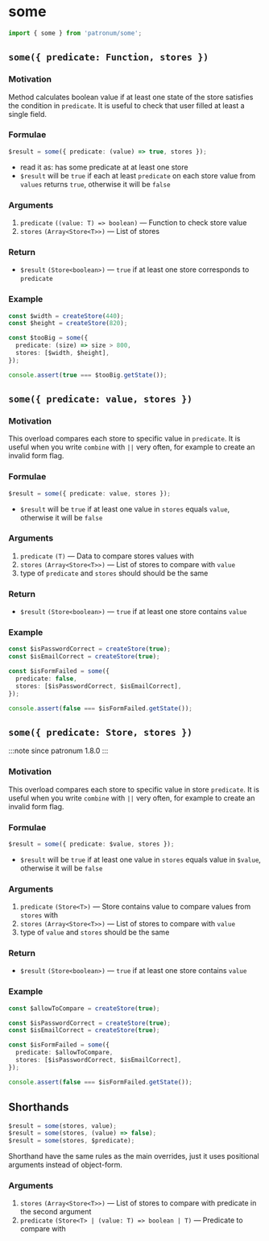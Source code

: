 # some

```ts
import { some } from 'patronum/some';
```

## `some({ predicate: Function, stores })`

### Motivation

Method calculates boolean value if at least one state of the store satisfies the condition in `predicate`.
It is useful to check that user filled at least a single field.

### Formulae

```ts
$result = some({ predicate: (value) => true, stores });
```

- read it as: has some predicate at at least one store
- `$result` will be `true` if each at least `predicate` on each store value from `values` returns `true`, otherwise it will be `false`

### Arguments

1. `predicate` `((value: T) => boolean)` — Function to check store value
1. `stores` `(Array<Store<T>>)` — List of stores

### Return

- `$result` `(Store<boolean>)` — `true` if at least one store corresponds to `predicate`

### Example

```ts
const $width = createStore(440);
const $height = createStore(820);

const $tooBig = some({
  predicate: (size) => size > 800,
  stores: [$width, $height],
});

console.assert(true === $tooBig.getState());
```

## `some({ predicate: value, stores })`

### Motivation

This overload compares each store to specific value in `predicate`.
It is useful when you write `combine` with `||` very often, for example to create an invalid form flag.

### Formulae

```ts
$result = some({ predicate: value, stores });
```

- `$result` will be `true` if at least one value in `stores` equals `value`, otherwise it will be `false`

### Arguments

1. `predicate` `(T)` — Data to compare stores values with
1. `stores` `(Array<Store<T>>)` — List of stores to compare with `value`
1. type of `predicate` and `stores` should should be the same

### Return

- `$result` `(Store<boolean>)` — `true` if at least one store contains `value`

### Example

```ts
const $isPasswordCorrect = createStore(true);
const $isEmailCorrect = createStore(true);

const $isFormFailed = some({
  predicate: false,
  stores: [$isPasswordCorrect, $isEmailCorrect],
});

console.assert(false === $isFormFailed.getState());
```

## `some({ predicate: Store, stores })`

:::note since
patronum 1.8.0
:::

### Motivation

This overload compares each store to specific value in store `predicate`.
It is useful when you write `combine` with `||` very often, for example to create an invalid form flag.

### Formulae

```ts
$result = some({ predicate: $value, stores });
```

- `$result` will be `true` if at least one value in `stores` equals value in `$value`, otherwise it will be `false`

### Arguments

1. `predicate` `(Store<T>)` — Store contains value to compare values from `stores` with
1. `stores` `(Array<Store<T>>)` — List of stores to compare with `value`
1. type of `value` and `stores` should be the same

### Return

- `$result` `(Store<boolean>)` — `true` if at least one store contains `value`

### Example

```ts
const $allowToCompare = createStore(true);

const $isPasswordCorrect = createStore(true);
const $isEmailCorrect = createStore(true);

const $isFormFailed = some({
  predicate: $allowToCompare,
  stores: [$isPasswordCorrect, $isEmailCorrect],
});

console.assert(false === $isFormFailed.getState());
```

## Shorthands

```ts
$result = some(stores, value);
$result = some(stores, (value) => false);
$result = some(stores, $predicate);
```

Shorthand have the same rules as the main overrides, just it uses positional arguments instead of object-form.

### Arguments

1. `stores` `(Array<Store<T>>)` — List of stores to compare with predicate in the second argument
2. `predicate` `(Store<T> | (value: T) => boolean | T)` — Predicate to compare with
